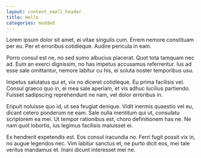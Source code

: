 ```yaml
---
layout: content_small_header
title: Hello
categories: modded
---
```

Lorem ipsum dolor sit amet, ei vitae singulis cum. Errem nemore constituam per eu. Per et erroribus cotidieque. Audire pericula in eam.

Porro consul est ne, no sed sumo albucius placerat. Quot tota tamquam nec ad. Eum an exerci dignissim, no has impetus accusamus referrentur. Ius ad esse sale omittantur, nemore labitur cu his, ei soluta noster temporibus usu.

Impetus salutatus qui et, vix no diceret cotidieque. Eu prima facilisis vel. Consul graeco quo in, ei mea sale aperiam, et vis adhuc lucilius partiendo. Fuisset sadipscing reprehendunt ne nam, vel dolor erroribus in.

Eripuit noluisse quo id, ut sea feugiat denique. Vidit inermis quaestio vel eu, dicant cetero ponderum ne eam. Sale nulla mentitum qui ut, consulatu scriptorem ea mei. Ut tempor rationibus est, choro definitionem has ne. Ne nam quot lobortis, ius legimus facilisis maluisset ei.

Ex hendrerit expetendis est. Eos consul iracundia no. Ferri fugit possit vix in, no augue legendos nec. Vim labitur sanctus et, ne purto dicit eos, mei tale veritus mandamus et. Inani dicunt interesset mei ne.